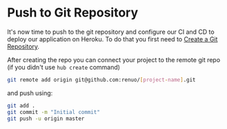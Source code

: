 # Push to Git Repository

It's now time to push to the git repository and configure our CI and CD to deploy our application on Heroku.
To do that you first need to [Create a Git Repository](../create_git_repository.md).

After creating the repo you can connect your project to the remote git repo (if you didn't use `hub create` command)

```sh
git remote add origin git@github.com:renuo/[project-name].git
```

and push using:

```sh
git add .
git commit -m "Initial commit"
git push -u origin master
```
